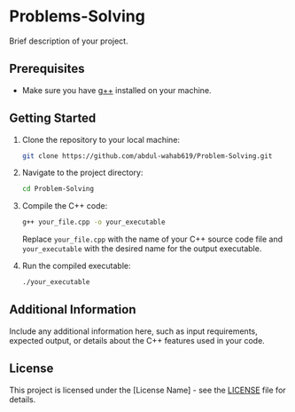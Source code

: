 # Problems-Solving

Brief description of your project.

## Prerequisites

- Make sure you have [g++](https://gcc.gnu.org/install/index.html) installed on your machine.

## Getting Started

1. Clone the repository to your local machine:

    ```bash
    git clone https://github.com/abdul-wahab619/Problem-Solving.git
    ```

2. Navigate to the project directory:

    ```bash
    cd Problem-Solving
    ```

3. Compile the C++ code:

    ```bash
    g++ your_file.cpp -o your_executable
    ```

    Replace `your_file.cpp` with the name of your C++ source code file and `your_executable` with the desired name for the output executable.

4. Run the compiled executable:

    ```bash
    ./your_executable
    ```

## Additional Information

Include any additional information here, such as input requirements, expected output, or details about the C++ features used in your code.

## License

This project is licensed under the [License Name] - see the [LICENSE](LICENSE) file for details.
